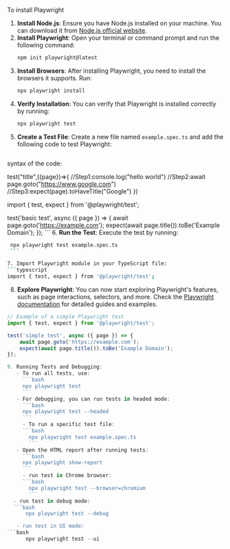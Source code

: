 
To install Playwright

1. **Install Node.js**: Ensure you have Node.js installed on your machine. You can download it from [Node.js official website](https://nodejs.org/).
2. **Install Playwright**: Open your terminal or command prompt and run the following command:
   ```bash
   npm init playwright@latest
   ```
3. **Install Browsers**: After installing Playwright, you need to install the browsers it supports. Run:
   ```bash
   npx playwright install
   ```
4. **Verify Installation**: You can verify that Playwright is installed correctly by running:
   ```bash
   npx playwright test
   ```
5. **Create a Test File**: Create a new file named `example.spec.ts` and add the following code to test Playwright:
   ```typescript
syntax of the code:

test("title",({page})=>{
//Step1:console.log("hello world")
//Step2:await page.goto("https://www.google.com")
//Step3:expect(page).toHaveTitle("Google")
})

   import { test, expect } from '@playwright/test';

   test('basic test', async ({ page }) => {
       await page.goto('https://example.com');
       expect(await page.title()).toBe('Example Domain');
   });
    ```
6. **Run the Test**: Execute the test by running:
   ```bash
    npx playwright test example.spec.ts
    ```

7. Import Playwright module in your TypeScript file:
   ```typescript
   import { test, expect } from '@playwright/test';
   ```


8. **Explore Playwright**: You can now start exploring Playwright's features, such as page interactions, selectors, and more. Check the [Playwright documentation](https://playwright.dev/docs/intro) for detailed guides and examples.
```typescript
// Example of a simple Playwright test
import { test, expect } from '@playwright/test';

test('simple test', async ({ page }) => {
    await page.goto('https://example.com');
    expect(await page.title()).toBe('Example Domain');
});

9. Running Tests and Debugging:
   - To run all tests, use:
     ```bash
     npx playwright test
     ```
   - For debugging, you can run tests in headed mode:
     ```bash
     npx playwright test --headed
     ```
     - To run a specific test file:
     ```bash
       npx playwright test example.spec.ts
       ```
   - Open the HTML report after running tests:
     ```bash
     npx playwright show-report
     ```
     - run test in Chrome browser:
     ```bash   
       npx playwright test --browser=chromium
       ```
  - run test in debug mode:
  ```bash
      npx playwright test --debug

   - run test in UI mode:
```bash
      npx playwright test --ui

```

